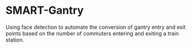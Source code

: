 # SMART-Gantry
Using face detection to automate  the conversion of gantry entry and exit points based on the number of commuters entering and exiting a train station.
